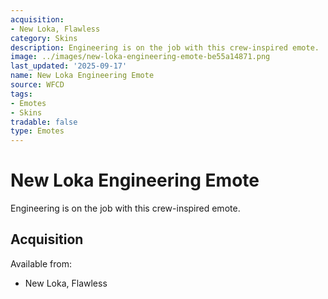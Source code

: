 ```yaml
---
acquisition:
- New Loka, Flawless
category: Skins
description: Engineering is on the job with this crew-inspired emote.
image: ../images/new-loka-engineering-emote-be55a14871.png
last_updated: '2025-09-17'
name: New Loka Engineering Emote
source: WFCD
tags:
- Emotes
- Skins
tradable: false
type: Emotes
---
```


# New Loka Engineering Emote

Engineering is on the job with this crew-inspired emote.

## Acquisition

Available from:
- New Loka, Flawless

